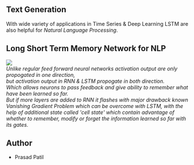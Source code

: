 ## Text Generation
With wide variety of applications in Time Series & Deep Learning LSTM are also helpful for *Natural Language Processing*.

## Long Short Term Memory Network for NLP
![](http://www.shivambansal.com/blog/text-lstm/2.png)
<br>
*Unlike regular feed forward neural networks activation output are only propogated in one direction,<br> 
but activation output in RNN & LSTM propogate in both direction. <br>
Which allows neurons to pass feedback and give ability to remember what have been learned so far.<br>
But if more layers are added to RNN it flashes with major drawback known *Vanishing Gradient Problem* which can be overcome with LSTM, with the help of additional state called 'cell state' which contain advantage of whether to remember, modify or forget the information learned so far with its gates.*
## Author
 - Prasad Patil
